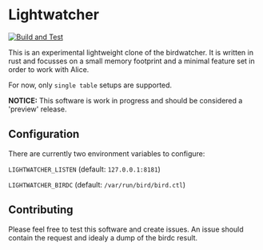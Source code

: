 # Lightwatcher

[![Build and Test](https://github.com/alice-lg/lightwatcher/actions/workflows/rust.yml/badge.svg)](https://github.com/alice-lg/lightwatcher/actions/workflows/rust.yml)

This is an experimental lightweight clone of the birdwatcher.
It is written in rust and focusses on a small memory footprint
and a minimal feature set in order to work with Alice.

For now, only `single table` setups are supported.

**NOTICE:** This software is work in progress and should be
considered a 'preview' release.

## Configuration

There are currently two environment variables to configure:

`LIGHTWATCHER_LISTEN` (default: `127.0.0.1:8181`)

`LIGHTWATCHER_BIRDC`  (default: `/var/run/bird/bird.ctl`)

## Contributing

Please feel free to test this software and create issues.
An issue should contain the request and idealy a dump of
the birdc result.


